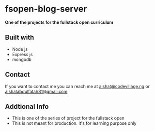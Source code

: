 # fsopen-blog-server

**One of the projects for the fullstack open curriculum**

## Built with

- Node js
- Express js
- mongodb

## Contact

If you want to contact me you can reach me at aishat@codevillage.ng or aishatabdulfatah81@gmail.com

## Addtional Info

- This is one of the series of project for the fullstack open
- This is not meant for production. It's for learning purpose only
